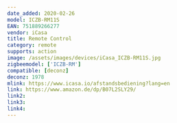 ```yaml
---
date_added: 2020-02-26
model: ICZB-RM11S
EAN: 751889266277
vendor: iCasa
title: Remote Control
category: remote
supports: action
image: /assets/images/devices/iCasa_ICZB-RM11S.jpg
zigbeemodel: ['ICZB-RM']
compatible: [deconz]
deconz: 1978
mlink: https://www.icasa.io/afstandsbediening?lang=en
link: https://www.amazon.de/dp/B07L2SLY29/
link2: 
link3: 
link4: 
---
```

